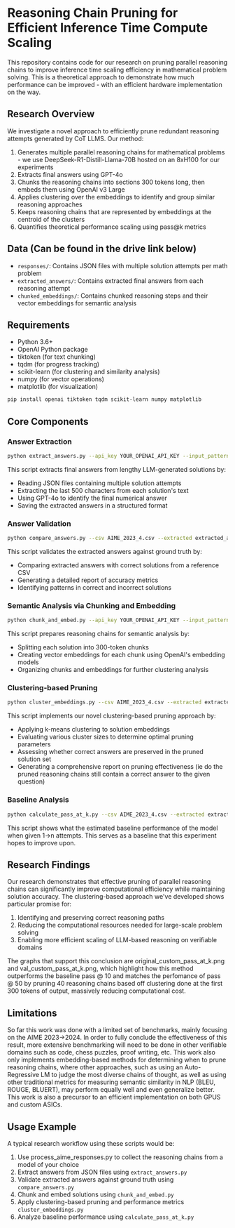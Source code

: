 # Reasoning Chain Pruning for Efficient Inference Time Compute Scaling
This repository contains code for our research on pruning parallel reasoning chains to improve inference time scaling efficiency in mathematical problem solving. This is a theoretical approach to demonstrate how much performance can be improved - with an efficient hardware implementation on the way.

## Research Overview

We investigate a novel approach to efficiently prune redundant reasoning attempts generated by CoT LLMS. Our method:

1. Generates multiple parallel reasoning chains for mathematical problems - we use DeepSeek-R1-Distill-Llama-70B hosted on an 8xH100 for our experiments
3. Extracts final answers using GPT-4o
4. Chunks the reasoning chains into sections 300 tokens long, then embeds them using OpenAI v3 Large
5. Applies clustering over the embeddings to identify and group similar reasoning approaches
6. Keeps reasoning chains that are represented by embeddings at the centroid of the clusters
7. Quantifies theoretical performance scaling using pass@k metrics

## Data (Can be found in the drive link below)

- `responses/`: Contains JSON files with multiple solution attempts per math problem
- `extracted_answers/`: Contains extracted final answers from each reasoning attempt
- `chunked_embeddings/`: Contains chunked reasoning steps and their vector embeddings for semantic analysis

## Requirements

- Python 3.6+
- OpenAI Python package
- tiktoken (for text chunking)
- tqdm (for progress tracking)
- scikit-learn (for clustering and similarity analysis)
- numpy (for vector operations)
- matplotlib (for visualization)

```bash
pip install openai tiktoken tqdm scikit-learn numpy matplotlib
```

## Core Components

### Answer Extraction

```bash
python extract_answers.py --api_key YOUR_OPENAI_API_KEY --input_pattern "responses/*.json" --chars 500
```

This script extracts final answers from lengthy LLM-generated solutions by:
- Reading JSON files containing multiple solution attempts
- Extracting the last 500 characters from each solution's text
- Using GPT-4o to identify the final numerical answer
- Saving the extracted answers in a structured format

### Answer Validation

```bash
python compare_answers.py --csv AIME_2023_4.csv --extracted extracted_answers --output comparison_report.md
```

This script validates the extracted answers against ground truth by:
- Comparing extracted answers with correct solutions from a reference CSV
- Generating a detailed report of accuracy metrics
- Identifying patterns in correct and incorrect solutions

### Semantic Analysis via Chunking and Embedding

```bash
python chunk_and_embed.py --api_key YOUR_OPENAI_API_KEY --input_pattern "responses/*.json" --output_dir chunked_embeddings --chunk_size 300
```

This script prepares reasoning chains for semantic analysis by:
- Splitting each solution into 300-token chunks
- Creating vector embeddings for each chunk using OpenAI's embedding models
- Organizing chunks and embeddings for further clustering analysis

### Clustering-based Pruning

```bash
python cluster_embeddings.py --csv AIME_2023_4.csv --extracted extracted_answers --embeddings chunked_embeddings --cluster_sizes "10,15,20,25,30,35,40,45" --midway_only
```

This script implements our novel clustering-based pruning approach by:
- Applying k-means clustering to solution embeddings
- Evaluating various cluster sizes to determine optimal pruning parameters
- Assessing whether correct answers are preserved in the pruned solution set
- Generating a comprehensive report on pruning effectiveness (ie do the pruned reasoning chains still contain a correct answer to the given question)

### Baseline Analysis

```bash
python calculate_pass_at_k.py --csv AIME_2023_4.csv --extracted extracted_answers --n 50  --output pass_at_k.png
```

This script shows what the estimated baseline performance of the model when given 1->n attempts. This serves as a baseline that this experiment hopes to improve upon.


## Research Findings

Our research demonstrates that effective pruning of parallel reasoning chains can significantly improve computational efficiency while maintaining solution accuracy. The clustering-based approach we've developed shows particular promise for:

1. Identifying and preserving correct reasoning paths
2. Reducing the computational resources needed for large-scale problem solving
3. Enabling more efficient scaling of LLM-based reasoning on verifiable domains

The graphs that support this conclusion are original_custom_pass_at_k.png and val_custom_pass_at_k.png, which highlight how this method outperforms the baseline pass @ 10 and matches the perfomance of pass @ 50 by pruning 40 reasoning chains based off clustering done at the first 300 tokens of output, massively reducing computational cost. 

## Limitations
So far this work was done with a limited set of benchmarks, mainly focusing on the AIME 2023->2024. In order to fully conclude the effectiveness of this result, more extensive benchmarking will need to be done in other verifiable domains such as code, chess puzzles, proof writing, etc. This work also only implements embedding-based methods for determining when to prune reasoning chains, where other approaches, such as using an Auto-Regressive LM to judge the most diverse chains of thought, as well as using other traditional metrics for measuring semantic similarity in NLP (BLEU, ROUGE, BLUERT), may perform equally well and even generalize better. This work is also a precursor to an efficient implementation on both GPUS and custom ASICs.

## Usage Example

A typical research workflow using these scripts would be:

1. Use process_aime_responses.py to collect the reasoning chains from a model of your choice
2. Extract answers from JSON files using `extract_answers.py`
3. Validate extracted answers against ground truth using `compare_answers.py`
4. Chunk and embed solutions using `chunk_and_embed.py`
5. Apply clustering-based pruning and performance metrics `cluster_embeddings.py`
6. Analyze baseline performance using `calculate_pass_at_k.py`
